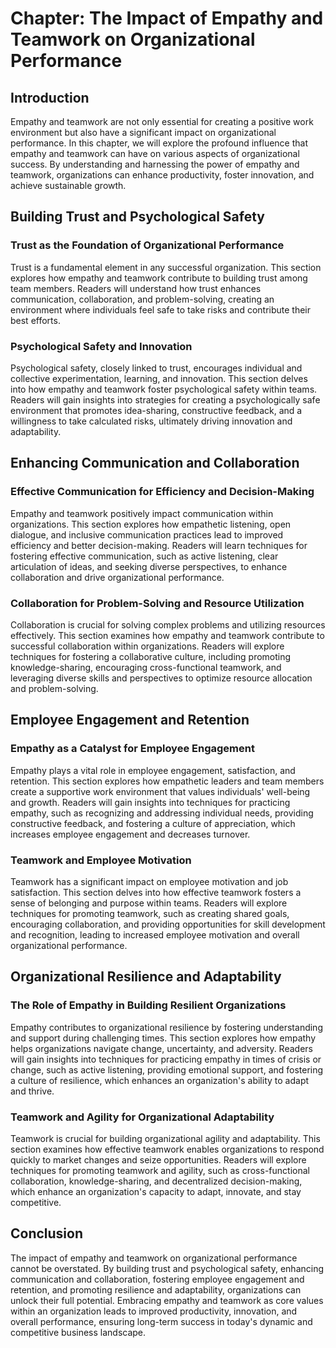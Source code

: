 Chapter: The Impact of Empathy and Teamwork on Organizational Performance
=========================================================================

Introduction
------------

Empathy and teamwork are not only essential for creating a positive work environment but also have a significant impact on organizational performance. In this chapter, we will explore the profound influence that empathy and teamwork can have on various aspects of organizational success. By understanding and harnessing the power of empathy and teamwork, organizations can enhance productivity, foster innovation, and achieve sustainable growth.

Building Trust and Psychological Safety
---------------------------------------

### Trust as the Foundation of Organizational Performance

Trust is a fundamental element in any successful organization. This section explores how empathy and teamwork contribute to building trust among team members. Readers will understand how trust enhances communication, collaboration, and problem-solving, creating an environment where individuals feel safe to take risks and contribute their best efforts.

### Psychological Safety and Innovation

Psychological safety, closely linked to trust, encourages individual and collective experimentation, learning, and innovation. This section delves into how empathy and teamwork foster psychological safety within teams. Readers will gain insights into strategies for creating a psychologically safe environment that promotes idea-sharing, constructive feedback, and a willingness to take calculated risks, ultimately driving innovation and adaptability.

Enhancing Communication and Collaboration
-----------------------------------------

### Effective Communication for Efficiency and Decision-Making

Empathy and teamwork positively impact communication within organizations. This section explores how empathetic listening, open dialogue, and inclusive communication practices lead to improved efficiency and better decision-making. Readers will learn techniques for fostering effective communication, such as active listening, clear articulation of ideas, and seeking diverse perspectives, to enhance collaboration and drive organizational performance.

### Collaboration for Problem-Solving and Resource Utilization

Collaboration is crucial for solving complex problems and utilizing resources effectively. This section examines how empathy and teamwork contribute to successful collaboration within organizations. Readers will explore techniques for fostering a collaborative culture, including promoting knowledge-sharing, encouraging cross-functional teamwork, and leveraging diverse skills and perspectives to optimize resource allocation and problem-solving.

Employee Engagement and Retention
---------------------------------

### Empathy as a Catalyst for Employee Engagement

Empathy plays a vital role in employee engagement, satisfaction, and retention. This section explores how empathetic leaders and team members create a supportive work environment that values individuals' well-being and growth. Readers will gain insights into techniques for practicing empathy, such as recognizing and addressing individual needs, providing constructive feedback, and fostering a culture of appreciation, which increases employee engagement and decreases turnover.

### Teamwork and Employee Motivation

Teamwork has a significant impact on employee motivation and job satisfaction. This section delves into how effective teamwork fosters a sense of belonging and purpose within teams. Readers will explore techniques for promoting teamwork, such as creating shared goals, encouraging collaboration, and providing opportunities for skill development and recognition, leading to increased employee motivation and overall organizational performance.

Organizational Resilience and Adaptability
------------------------------------------

### The Role of Empathy in Building Resilient Organizations

Empathy contributes to organizational resilience by fostering understanding and support during challenging times. This section explores how empathy helps organizations navigate change, uncertainty, and adversity. Readers will gain insights into techniques for practicing empathy in times of crisis or change, such as active listening, providing emotional support, and fostering a culture of resilience, which enhances an organization's ability to adapt and thrive.

### Teamwork and Agility for Organizational Adaptability

Teamwork is crucial for building organizational agility and adaptability. This section examines how effective teamwork enables organizations to respond quickly to market changes and seize opportunities. Readers will explore techniques for promoting teamwork and agility, such as cross-functional collaboration, knowledge-sharing, and decentralized decision-making, which enhance an organization's capacity to adapt, innovate, and stay competitive.

Conclusion
----------

The impact of empathy and teamwork on organizational performance cannot be overstated. By building trust and psychological safety, enhancing communication and collaboration, fostering employee engagement and retention, and promoting resilience and adaptability, organizations can unlock their full potential. Embracing empathy and teamwork as core values within an organization leads to improved productivity, innovation, and overall performance, ensuring long-term success in today's dynamic and competitive business landscape.
